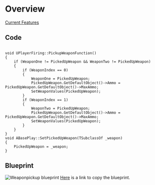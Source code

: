 # Overview

[Current Features](/docs/currentfeatures.md)

## Code
<pre><code>
void UPlayerFiring::PickupWeaponFunction()
{
	if (WeaponOne != PickedUpWeapon && WeaponTwo != PickedUpWeapon)
	{
		if (WeaponIndex == 0)
		{
			WeaponOne = PickedUpWeapon;
			PickedUpWeapon.GetDefaultObject()->Ammo = PickedUpWeapon.GetDefaultObject()->MaxAmmo;
			SetWeaponValues(PickedUpWeapon);
		}
		if (WeaponIndex == 1)
		{
			WeaponTwo = PickedUpWeapon;
			PickedUpWeapon.GetDefaultObject()->Ammo = PickedUpWeapon.GetDefaultObject()->MaxAmmo;
			SetWeaponValues(PickedUpWeapon);
		}
	}
}
void ABasePlay::SetPickedUpWeapon(TSubclassOf<AGunWeapon> _weapon)
{
	PickedUpWeapon = _weapon;
}
</code></pre>
## Blueprint
![Weaponpickup blueprint](https://user-images.githubusercontent.com/47003895/120934605-e3bcfc80-c6f6-11eb-9722-bc41ef9adf82.png)
[Here](https://blueprintue.com/blueprint/gbsotcvk/) is a link to copy the blueprint.
